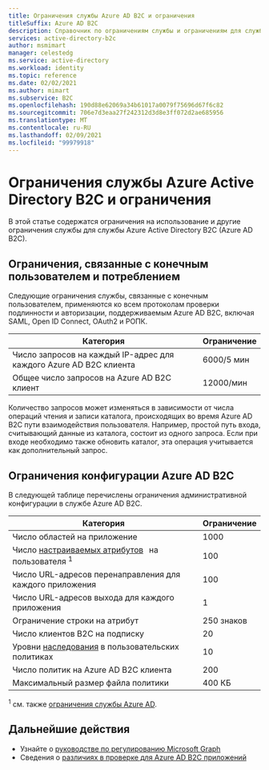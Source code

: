 ```yaml
---
title: Ограничения службы Azure AD B2C и ограничения
titleSuffix: Azure AD B2C
description: Справочник по ограничениям службы и ограничениям для службы Azure Active Directory B2C.
services: active-directory-b2c
author: msmimart
manager: celestedg
ms.service: active-directory
ms.workload: identity
ms.topic: reference
ms.date: 02/02/2021
ms.author: mimart
ms.subservice: B2C
ms.openlocfilehash: 190d88e62069a34b61017a0079f75696d67f6c82
ms.sourcegitcommit: 706e7d3eaa27f242312d3d8e3ff072d2ae685956
ms.translationtype: MT
ms.contentlocale: ru-RU
ms.lasthandoff: 02/09/2021
ms.locfileid: "99979918"
---
```

# <a name="azure-active-directory-b2c-service-limits-and-restrictions"></a>Ограничения службы Azure Active Directory B2C и ограничения

В этой статье содержатся ограничения на использование и другие ограничения службы для службы Azure Active Directory B2C (Azure AD B2C).

## <a name="end-userconsumption-related-limits"></a>Ограничения, связанные с конечным пользователем и потреблением

Следующие ограничения службы, связанные с конечным пользователем, применяются ко всем протоколам проверки подлинности и авторизации, поддерживаемым Azure AD B2C, включая SAML, Open ID Connect, OAuth2 и РОПК.

|Категория |Ограничение    |
|---------|---------|
|Число запросов на каждый IP-адрес для каждого Azure AD B2C клиента       |6000/5 мин          |
|Общее число запросов на Azure AD B2C клиент     |12000/мин          |

Количество запросов может изменяться в зависимости от числа операций чтения и записи каталога, происходящих во время Azure AD B2C пути взаимодействия пользователя. Например, простой путь входа, считывающий данные из каталога, состоит из одного запроса. Если при входе необходимо также обновить каталог, эта операция учитывается как дополнительный запрос.

## <a name="azure-ad-b2c-configuration-limits"></a>Ограничения конфигурации Azure AD B2C

В следующей таблице перечислены ограничения административной конфигурации в службе Azure AD B2C.

|Категория  |Ограничение  |
|---------|---------|
|Число областей на приложение        |1000          |
|Число [настраиваемых атрибутов](user-profile-attributes.md#extension-attributes)   на пользователя <sup>1</sup>       |100         |
|Число URL-адресов перенаправления для каждого приложения       |100         |
|Число URL-адресов выхода для каждого приложения        |1          |
|Ограничение строки на атрибут      |250 знаков          |
|Число клиентов B2C на подписку      |20         |
|Уровни [наследования](custom-policy-overview.md#inheritance-model) в пользовательских политиках     |10         |
|Число политик на Azure AD B2C клиента      |200          |
|Максимальный размер файла политики      |400 КБ          |

<sup>1</sup> см. также [ограничения службы Azure AD](../active-directory/enterprise-users/directory-service-limits-restrictions.md).

## <a name="next-steps"></a>Дальнейшие действия

- Узнайте о [руководстве по регулированию Microsoft Graph](/graph/throttling) 
- Сведения о [различиях в проверке для Azure AD B2C приложений](../active-directory/develop/supported-accounts-validation.md)













